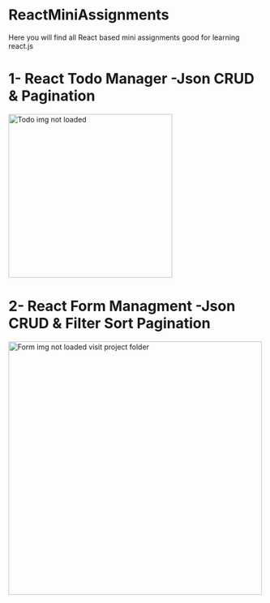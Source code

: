 # ReactMiniAssignments
Here you will find all React based mini assignments good for learning react.js

<h1>1- React Todo Manager -Json CRUD & Pagination</h1>
<img width="323" alt="Todo img not loaded" src="https://github.com/masai-course/krishna_pw05_322/blob/master/unit-3/sprint-2/day-3/
assignments/public/todo.PNG?raw=true"/>

<h1>2- React Form Managment -Json CRUD & Filter Sort Pagination</h1>
<img alt="Form img not loaded visit project folder" src="https://github.com/masai-course/krishna_pw05_322/blob/master/unit-3/sprint-3/day-2/form-jsoncrud-imgupload/public/formImg.PNG?raw=true" height="500px" />
